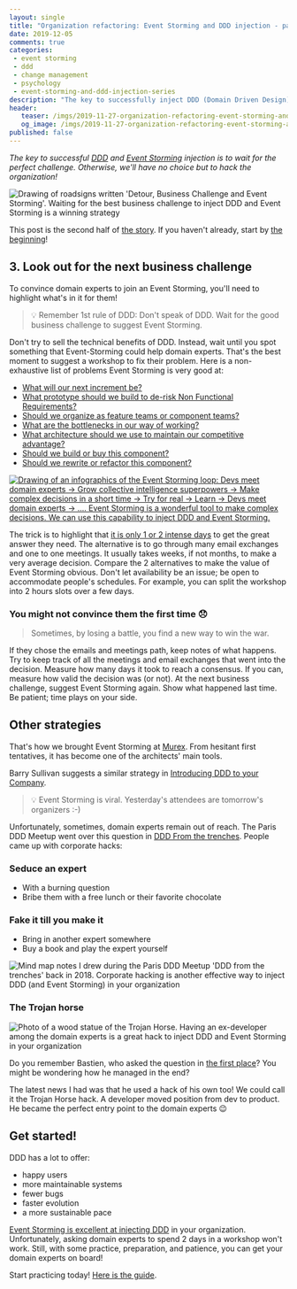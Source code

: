 ```yaml
---
layout: single
title: "Organization refactoring: Event Storming and DDD injection - part 2"
date: 2019-12-05
comments: true
categories:
 - event storming
 - ddd
 - change management
 - psychology
 - event-storming-and-ddd-injection-series
description: "The key to successfully inject DDD (Domain Driven Design) and Event Storming practices is to be ready and wait for the perfect business challenge. Otherwise, we'll have no choice but to hack the organization!"
header:
   teaser: /imgs/2019-11-27-organization-refactoring-event-storming-and-ddd-injection-part-2/event-storming-detour-teaser.jpeg
   og_image: /imgs/2019-11-27-organization-refactoring-event-storming-and-ddd-injection-part-2/event-storming-detour-og.jpeg
published: false
---
```

_The key to successful [DDD](https://en.wikipedia.org/wiki/Domain-driven_design) and [Event Storming](https://en.wikipedia.org/wiki/Event_storming) injection is to wait for the perfect challenge. Otherwise, we'll have no choice but to hack the organization!_

![Drawing of roadsigns written 'Detour, Business Challenge and Event Storming'. Waiting for the best business challenge to inject DDD and Event Storming is a winning strategy]({{site.url}}//2019-11-27-organization-refactoring-event-storming-and-ddd-injection-part-2/event-storming-detour.jpeg)

This post is the second half of [the story]({{site.url}}/categories/#event-storming-and-ddd-injection-series). If you haven't already, start by [the beginning]({{site.url}}/organization-refactoring-event-storming-and-ddd-injection-part-1/)!

## 3. Look out for the next business challenge

To convince domain experts to join an Event Storming, you'll need to highlight what's in it for them!

> 💡 Remember 1st rule of DDD: Don't speak of DDD. Wait for the good business challenge to suggest Event Storming.

Don't try to sell the technical benefits of DDD. Instead, wait until you spot something that Event-Storming could help domain experts. That's the best moment to suggest a workshop to fix their problem. Here is a non-exhaustive list of problems Event Storming is very good at:

*   [What will our next increment be?]({{site.url}}/how-to-fight-priority-paralysis-with-event-storming-and-ddd/)
*   [What prototype should we build to de-risk Non Functional Requirements?]({{site.url}}/using-event-storming-and-ddd-to-prototype-microservices-and-nfrs-1/)
*   [Should we organize as feature teams or component teams?]({{site.url}}/feature-teams-vs-component-teams-decide-with-event-storming-and-ddd/)
*   [What are the bottlenecks in our way of working?](http://thepaulrayner.com/eventstorming-team-flow/)
*   [What architecture should we use to maintain our competitive advantage?]({{site.url}}/check-that-core-areas-have-the-upper-hand-with-event-storming-and-ddd/)
*   [Should we build or buy this component?]({{site.url}}/build-or-buy-software-identify-your-core-functional-areas-with-event-storming-and-ddd/)
*   [Should we rewrite or refactor this component?]({{site.url}}/rewrite-vs-refactor-get-insights-from-event-storming-and-ddd/)

[![Drawing of an infographics of the Event Storming loop: Devs meet domain experts -> Grow collective intelligence superpowers -> Make complex decisions in a short time -> Try for real -> Learn -> Devs meet domain experts -> .... Event Storming is a wonderful tool to make complex decisions. We can use this capability to inject DDD and Event Storming.]({{site.url}}//2019-11-27-organization-refactoring-event-storming-and-ddd-injection-part-2/event-storming-iterative-process-small.jpeg)]({{site.url}}/sustain-collective-intelligence-with-event-storming/)

The trick is to highlight that [it is only 1 or 2 intense days]({{site.url}}/how-to-squash-big-design-up-front-in-a-few-days-with-event-storming/) to get the great answer they need. The alternative is to go through many email exchanges and one to one meetings. It usually takes weeks, if not months, to make a very average decision. Compare the 2 alternatives to make the value of Event Storming obvious. Don't let availability be an issue; be open to accommodate people's schedules. For example, you can split the workshop into 2 hours slots over a few days.

### You might not convince them the first time 😞

> Sometimes, by losing a battle, you find a new way to win the war.

If they chose the emails and meetings path, keep notes of what happens. Try to keep track of all the meetings and email exchanges that went into the decision. Measure how many days it took to reach a consensus. If you can, measure how valid the decision was (or not). At the next business challenge, suggest Event Storming again. Show what happened last time. Be patient; time plays on your side.

## Other strategies

That's how we brought Event Storming at [Murex](https://www.murex.com/). From hesitant first tentatives, it has become one of the architects' main tools.

Barry Sullivan suggests a similar strategy in [Introducing DDD to your Company](https://dev.to/barryosull/introducing-ddd-to-your-company-2989).

> 💡 Event Storming is viral. Yesterday's attendees are tomorrow's organizers :-)

Unfortunately, sometimes, domain experts remain out of reach. The Paris DDD Meetup went over this question in [DDD From the trenches](https://www.meetup.com/fr-FR/DDD-Paris/events/248022866/). People came up with corporate hacks:

### Seduce an expert

*   With a burning question
*   Bribe them with a free lunch or their favorite chocolate

### Fake it till you make it

*   Bring in another expert somewhere
*   Buy a book and play the expert yourself

![Mind map notes I drew during the Paris DDD Meetup 'DDD from the trenches' back in 2018. Corporate hacking is another effective way to inject DDD (and Event Storming) in your organization]({{site.url}}//2019-11-27-organization-refactoring-event-storming-and-ddd-injection-part-2/ddd-from-the-trenches.jpeg)

### The Trojan horse

![Photo of a wood statue of the Trojan Horse. Having an ex-developer among the domain experts is a great hack to inject DDD and Event Storming in your organization]({{site.url}}//2019-11-27-organization-refactoring-event-storming-and-ddd-injection-part-2/trojan-horse.jpg)

Do you remember Bastien, who asked the question in [the first place]({{site.url}}/organization-refactoring-event-storming-and-ddd-injection-part-1/)? You might be wondering how he managed in the end?

The latest news I had was that he used a hack of his own too! We could call it the Trojan Horse hack. A developer moved position from dev to product. He became the perfect entry point to the domain experts 😉

## Get started!

DDD has a lot to offer:

*   happy users
*   more maintainable systems
*   fewer bugs
*   faster evolution
*   a more sustainable pace

[Event Storming is excellent at injecting DDD]({{site.url}}/how-to-use-event-storming-to-introduce-domain-driven-design/) in your organization. Unfortunately, asking domain experts to spend 2 days in a workshop won't work. Still, with some practice, preparation, and patience, you can get your domain experts on board!

Start practicing today! [Here is the guide]({{site.url}}/misadventures-with-big-design-up-front/).